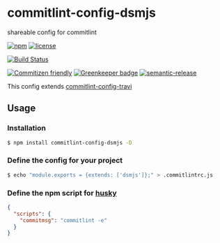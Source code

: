 # commitlint-config-dsmjs

shareable config for commitlint

[![npm](https://img.shields.io/npm/v/commitlint-config-dsmjs.svg?maxAge=2592000)](https://www.npmjs.com/package/commitlint-config-dsmjs)
[![license](https://img.shields.io/github/license/dsmjs/commitlint-config-dsmjs.svg)](LICENSE)

[![Build Status](https://img.shields.io/travis/dsmjs/commitlint-config-dsmjs.svg?style=flat&branch=master)](https://travis-ci.org/dsmjs/commitlint-config-dsmjs)

[![Commitizen friendly](https://img.shields.io/badge/commitizen-friendly-brightgreen.svg)](http://commitizen.github.io/cz-cli/)
[![Greenkeeper badge](https://badges.greenkeeper.io/dsmjs/commitlint-config-dsmjs.svg)](https://greenkeeper.io/)
[![semantic-release](https://img.shields.io/badge/%20%20%F0%9F%93%A6%F0%9F%9A%80-semantic--release-e10079.svg)](https://github.com/semantic-release/semantic-release)

This config extends [commitlint-config-travi](https://github.com/travi/commitlint-config-travi)

## Usage

### Installation

```sh
$ npm install commitlint-config-dsmjs -D
```

### Define the config for your project

```sh
$ echo "module.exports = {extends: ['dsmjs']};" > .commitlintrc.js
```

### Define the npm script for [husky](https://github.com/typicode/husky)

```json
{
  "scripts": {
    "commitmsg": "commitlint -e"
  }
}
```
